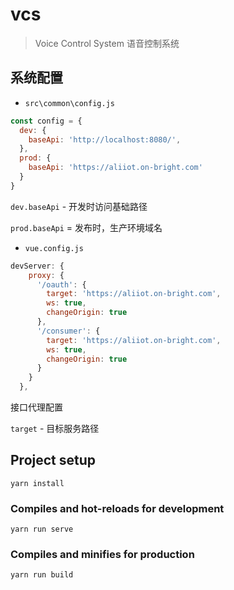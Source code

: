 # vcs

> Voice Control System
> 语音控制系统

## 系统配置

- `src\common\config.js`

```js
const config = {
  dev: {
    baseApi: 'http://localhost:8080/',
  },
  prod: {
    baseApi: 'https://aliiot.on-bright.com'
  }
}
```

`dev.baseApi` - 开发时访问基础路径

`prod.baseApi` = 发布时，生产环境域名

- `vue.config.js`

```js
devServer: {
    proxy: {
      '/oauth': {
        target: 'https://aliiot.on-bright.com',
        ws: true,
        changeOrigin: true
      },
      '/consumer': {
        target: 'https://aliiot.on-bright.com',
        ws: true,
        changeOrigin: true
      }
    }
  },
```

接口代理配置

`target` - 目标服务路径

## Project setup

```
yarn install
```

### Compiles and hot-reloads for development
```
yarn run serve
```

### Compiles and minifies for production
```
yarn run build
```
